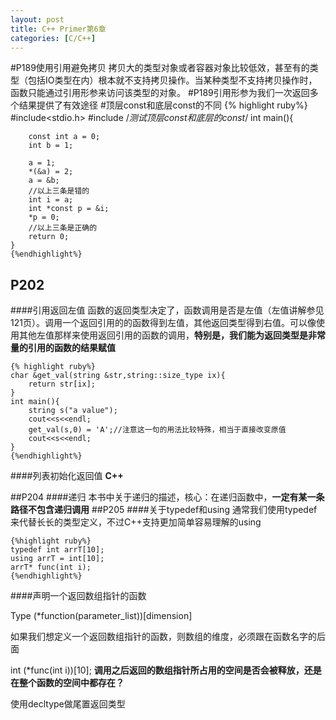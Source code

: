 ```yaml
---
layout: post
title: C++ Primer第6章
categories: [C/C++]
---
```


#P189使用引用避免拷贝
拷贝大的类型对象或者容器对象比较低效，甚至有的类型（包括IO类型在内）根本就不支持拷贝操作。当某种类型不支持拷贝操作时，函数只能通过引用形参来访问该类型的对象。
#P189引用形参为我们一次返回多个结果提供了有效途径
#顶层const和底层const的不同
	{% highlight ruby%}
	\#include<stdio.h>
	\#include<iostream>
	/*测试顶层const和底层的const*/
	int main(){
	
		const int a = 0;
		int b = 1;
	
		a = 1;
		*(&a) = 2;
		a = &b;
		//以上三条是错的
		int i = a;
		int *const p = &i;
		*p = 0;
		//以上三条是正确的
		return 0;
	}
	{%endhighlight%}

## P202
####引用返回左值
函数的返回类型决定了，函数调用是否是左值（左值讲解参见121页）。调用一个返回引用的的函数得到左值，其他返回类型得到右值。可以像使用其他左值那样来使用返回引用的函数的调用，**特别是，我们能为返回类型是非常量的引用的函数的结果赋值**

	{% highlight ruby%}
	char &get_val(string &str,string::size_type ix){
		return str[ix];
	}
	int main(){
		string s("a value");
		cout<<s<<endl;
		get_val(s,0) = 'A';//注意这一句的用法比较特殊，相当于直接改变原值
		cout<<s<<endl;
	}
	{%endhighlight%}
####列表初始化返回值
**C++**

##P204
####递归
本书中关于递归的描述，核心：在递归函数中，**一定有某一条路径不包含递归调用**
##P205
####关于typedef和using
通常我们使用typedef来代替长长的类型定义，不过C++支持更加简单容易理解的using

	{%highlight ruby%}
	typedef int arrT[10];
	using arrT = int[10];
	arrT* func(int i);
	{%endhighlight%}

####声明一个返回数组指针的函数

Type (*function(parameter_list))[dimension]

如果我们想定义一个返回数组指针的函数，则数组的维度，必须跟在函数名字的后面

int (*func(int i))[10];
**调用之后返回的数组指针所占用的空间是否会被释放，还是在整个函数的空间中都存在？**

使用decltype做尾置返回类型

